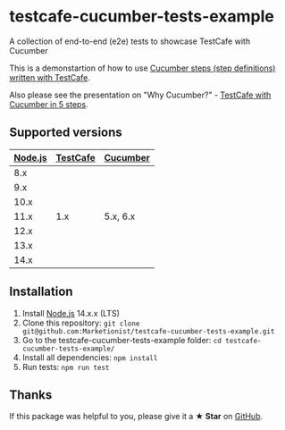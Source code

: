 # testcafe-cucumber-tests-example

A collection of end-to-end (e2e) tests to showcase TestCafe with Cucumber

This is a demonstartion of how to use [Cucumber steps (step definitions) written with TestCafe](https://github.com/Marketionist/testcafe-cucumber-steps).

Also please see the presentation on "Why Cucumber?" - [TestCafe with Cucumber in 5 steps](https://prezi.com/e1wfgwlfvnhr/testcafe-with-cucumber-in-5-steps/).

## Supported versions
<table>
    <thead>
        <tr>
            <th><a href="http://nodejs.org/" rel="nofollow" target="_blank">Node.js</a></th>
            <th><a href="https://devexpress.github.io/testcafe" rel="nofollow" target="_blank">TestCafe</a></th>
            <th><a href="https://github.com/cucumber/cucumber-js" rel="nofollow" target="_blank">Cucumber</a></th>
        </tr>
    </thead>
    <tbody>
        <tr>
            <td>8.x</td>
            <td rowspan=7>1.x</td>
            <td rowspan=7>5.x, 6.x</td>
        </tr>
        <tr>
            <td>9.x</td>
        </tr>
        <tr>
            <td>10.x</td>
        </tr>
        <tr>
            <td>11.x</td>
        </tr>
        <tr>
            <td>12.x</td>
        </tr>
        <tr>
            <td>13.x</td>
        </tr>
        <tr>
            <td>14.x</td>
        </tr>
    </tbody>
</table>

## Installation
1. Install [Node.js](http://nodejs.org/) 14.x.x (LTS)
2. Clone this repository: `git clone git@github.com:Marketionist/testcafe-cucumber-tests-example.git`
3. Go to the testcafe-cucumber-tests-example folder: `cd testcafe-cucumber-tests-example/`
4. Install all dependencies: `npm install`
5. Run tests: `npm run test`

## Thanks
If this package was helpful to you, please give it a **★ Star** on
[GitHub](https://github.com/Marketionist/testcafe-cucumber-tests-example).
